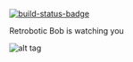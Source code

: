 [![build-status-badge]][build-status]

Retrobotic Bob is watching you

![alt tag](https://avatars0.githubusercontent.com/u/6465744?v=3&s=200)

[build-status-badge]: https://travis-ci.org/Retro3223/2015-recycle-rush.svg
[build-status]: https://travis-ci.org/Retro3223/2015-recycle-rush
